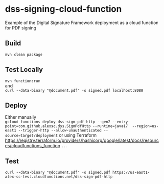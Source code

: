 # dss-signing-cloud-function
Example of the Digital Signature Framework deployment as a cloud function for PDF signing  
## Build
`mvn clean package`  

## Test Locally
`mvn function:run`  
and  
`curl --data-binary "@document.pdf" -o signed.pdf localhost:8080`

## Deploy
Either manually  
`gcloud functions deploy dss-sign-pdf-http --gen2 --entry-point=com.github.alexsc.dss.SignPdfHttp --runtime=java17  --region=us-east1 --trigger-http --allow-unauthenticated --source=target/deployment`
or using Terraform  
https://registry.terraform.io/providers/hashicorp/google/latest/docs/resources/cloudfunctions_function
`...`
## Test
`curl --data-binary "@document.pdf" -o signed.pdf https://us-east1-alex-sc-test.cloudfunctions.net/dss-sign-pdf-http`